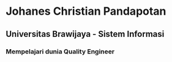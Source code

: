 # Johanes Christian Pandapotan
## Universitas Brawijaya - Sistem Informasi
### Mempelajari dunia Quality Engineer
